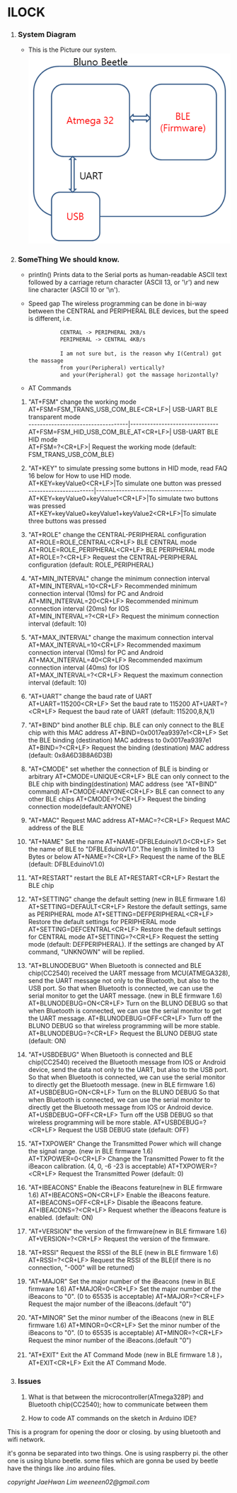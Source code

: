 # ILOCK


1. ### System Diagram
   
    * This is the Picture our system.
    ![beetle](/img/Blunobeetle.png)






1. ### SomeThing We should know.
    
    * println()     Prints data to the Serial ports as human-readable ASCII text  followed by a carriage return character (ASCII 13, or '\r')  and new line character (ASCII 10 or '\n').  

    * Speed gap     The wireless programming can be done in bi-way between  the CENTRAL and PERIPHERAL BLE devices, but the speed  is different, i.e.
                    
                    CENTRAL -> PERIPHERAL 2KB/s
                    PERIPHERAL -> CENTRAL 4KB/s
                    
                    I am not sure but, is the reason why I(Central) got the massage
                    from your(Peripheral) vertically?
                    and your(Peripheral) got the massage horizontally?


    * AT Commands  

    1. "AT+FSM" change the working mode  
    AT+FSM=FSM_TRANS_USB_COM_BLE<CR+LF>| USB-UART BLE transparent mode  
    -----------------------------------|-------------------------------
    AT+FSM=FSM_HID_USB_COM_BLE_AT<CR+LF>| USB-UART BLE HID mode  
    AT+FSM=?<CR+LF>| Request the working mode (default: FSM_TRANS_USB_COM_BLE)  

    1. "AT+KEY" to simulate pressing some buttons in HID mode, read FAQ 16 below for How to use HID mode.  
    AT+KEY=keyValue0<CR+LF>|To simulate one button was pressed  
    -----------------------|----------------------------------
    AT+KEY=keyValue0+keyValue1<CR+LF>|To simulate two buttons was pressed  
    AT+KEY=keyValue0+keyValue1+keyValue2<CR+LF>|To simulate three buttons was pressed  

    1. "AT+ROLE" change the CENTRAL-PERIPHERAL configuration  
    AT+ROLE=ROLE_CENTRAL<CR+LF> BLE CENTRAL mode  
    AT+ROLE=ROLE_PERIPHERAL<CR+LF>  BLE PERIPHERAL mode  
    AT+ROLE=?<CR+LF>    Request the CENTRAL-PERIPHERAL configuration (default: ROLE_PERIPHERAL)  

    1. "AT+MIN\_INTERVAL" change the minimum connection interval  
    AT+MIN_INTERVAL=10<CR+LF>   Recommended minimum connection interval (10ms) for PC and Android  
    AT+MIN_INTERVAL=20<CR+LF>   Recommended minimum connection interval (20ms) for IOS  
    AT+MIN_INTERVAL=?<CR+LF>    Request the minimum connection interval (default: 10)  

    1. "AT+MAX\_INTERVAL" change the maximum connection interval  
    AT+MAX_INTERVAL=10<CR+LF>   Recommended maximum connection interval (10ms) for PC and Android  
    AT+MAX_INTERVAL=40<CR+LF>   Recommended maximum connection interval (40ms) for IOS  
    AT+MAX_INTERVAL=?<CR+LF>    Request the maximum connection interval (default: 10)  

    1. "AT+UART" change the baud rate of UART
    AT+UART=115200<CR+LF>   Set the baud rate to 115200
    AT+UART=?<CR+LF>    Request the baud rate of UART (default: 115200,8,N,1)

    1. "AT+BIND" bind another BLE chip. BLE can only connect to the BLE chip with this MAC address
    AT+BIND=0x0017ea9397e1<CR+LF>   Set the BLE binding (destination) MAC address to 0x0017ea9397e1
    AT+BIND=?<CR+LF>    Request the binding (destination) MAC address (default: 0x8A6D3B8A6D3B)

    1. "AT+CMODE" set whether the connection of BLE is binding or arbitrary
    AT+CMODE=UNIQUE<CR+LF>  BLE can only connect to the BLE chip with binding(destination) MAC address (see "AT+BIND" command)
    AT+CMODE=ANYONE<CR+LF>  BLE can connect to any other BLE chips
    AT+CMODE=?<CR+LF>   Request the binding connection mode(default:ANYONE)

    1. "AT+MAC" Request MAC address
    AT+MAC=?<CR+LF> Request MAC address of the BLE

    1. "AT+NAME" Set the name
    AT+NAME=DFBLEduinoV1.0<CR+LF>   Set the name of BLE to "DFBLEduinoV1.0".The length is limited to 13 Bytes or below
    AT+NAME=?<CR+LF>    Request the name of the BLE (default: DFBLEduinoV1.0)

    1. "AT+RESTART" restart the BLE
    AT+RESTART<CR+LF>   Restart the BLE chip

    1. "AT+SETTING" change the default setting (new in BLE firmware 1.6)
    AT+SETTING=DEFAULT<CR+LF>   Restore the default settings, same as PERIPHERAL mode
    AT+SETTING=DEFPERIPHERAL<CR+LF> Restore the default settings for PERIPHERAL mode
    AT+SETTING=DEFCENTRAL<CR+LF>    Restore the default settings for CENTRAL mode
    AT+SETTING=?<CR+LF> Request the setting mode (default: DEFPERIPHERAL). If the settings are changed by AT command, "UNKNOWN" will be replied.

    1. "AT+BLUNODEBUG" When Bluetooth is connected and BLE chip(CC2540) received the UART message from MCU(ATMEGA328), send the UART message not only to the Bluetooth, but also to the USB port. So that when Bluetooth is connected, we can use the serial monitor to get the UART message. (new in BLE firmware 1.6)
    AT+BLUNODEBUG=ON<CR+LF> Turn on the BLUNO DEBUG so that when Bluetooth is connected, we can use the serial monitor to get the UART message.
    AT+BLUNODEBUG=OFF<CR+LF>    Turn off the BLUNO DEBUG so that wireless programming will be more stable.
    AT+BLUNODEBUG=?<CR+LF>  Request the BLUNO DEBUG state (default: ON)

    1. "AT+USBDEBUG" When Bluetooth is connected and BLE chip(CC2540) received the Bluetooth message from IOS or Android device, send the data not only to the UART, but also to the USB port. So that when Bluetooth is connected, we can use the serial monitor to directly get the Bluetooth message. (new in BLE firmware 1.6)
    AT+USBDEBUG=ON<CR+LF>   Turn on the BLUNO DEBUG So that when Bluetooth is connected, we can use the serial monitor to directly get the Bluetooth message from IOS or Android device.
    AT+USBDEBUG=OFF<CR+LF>  Turn off the USB DEBUG so that wireless programming will be more stable.
    AT+USBDEBUG=?<CR+LF>    Request the USB DEBUG state (default: OFF)

    1. "AT+TXPOWER" Change the Transmitted Power which will change the signal range. (new in BLE firmware 1.6)
    AT+TXPOWER=0<CR+LF> Change the Transmitted Power to fit the iBeacon calibration. (4, 0, -6 -23 is acceptable)
    AT+TXPOWER=?<CR+LF> Request the Transmitted Power (default: 0)

    1. "AT+IBEACONS" Enable the iBeacons feature(new in BLE firmware 1.6)
    AT+IBEACONS=ON<CR+LF>   Enable the iBeacons feature.
    AT+IBEACONS=OFF<CR+LF>  Disable the iBeacons feature.
    AT+IBEACONS=?<CR+LF>    Request whether the iBeacons feature is enabled. (default: ON)

    1. "AT+VERSION" the version of the firmware(new in BLE firmware 1.6)
    AT+VERSION=?<CR+LF> Request the version of the firmware.

    1. "AT+RSSI" Request the RSSI of the BLE (new in BLE firmware 1.6)
    AT+RSSI=?<CR+LF>    Request the RSSI of the BLE(if there is no connection, "-000" will be returned)

    1. "AT+MAJOR" Set the major number of the iBeacons (new in BLE firmware 1.6)
    AT+MAJOR=0<CR+LF>   Set the major number of the iBeacons to "0". (0 to 65535 is acceptable)
    AT+MAJOR=?<CR+LF>   Request the major number of the iBeacons.(default "0")

    1. "AT+MINOR" Set the minor number of the iBeacons (new in BLE firmware 1.6)
    AT+MINOR=0<CR+LF>   Set the minor number of the iBeacons to "0". (0 to 65535 is acceptable)
    AT+MINOR=?<CR+LF>   Request the minor number of the iBeacons.(default "0")

    1. "AT+EXIT" Exit the AT Command Mode (new in BLE firmware 1.8 )，
    AT+EXIT<CR+LF>  Exit the AT Command Mode.


1. ### Issues 

    1. What is that between the microcontroller(ATmega328P) and Bluetooth chip(CC2540);
    how to communicate between them

    2. How to code AT commands on the sketch in Arduino IDE?




This is a program for opening the door or closing.
by using bluetooth and wifi network.

it's gonna be separated into two things.
One is using raspberry pi.
the other one is using bluno beetle.
some files which are gonna be used by beetle have 
the things like .ino arduino files.

_copyright JaeHwan Lim weeneen02@gmail.com_

